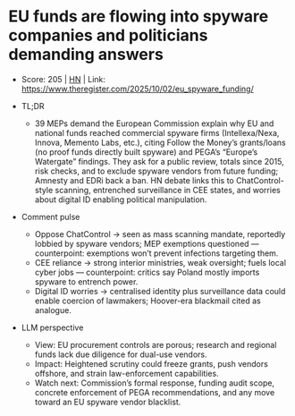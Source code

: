 # EU funds are flowing into spyware companies and politicians demanding answers

- Score: 205 | [HN](https://news.ycombinator.com/item?id=45448825) | Link: https://www.theregister.com/2025/10/02/eu_spyware_funding/

- TL;DR
    - 39 MEPs demand the European Commission explain why EU and national funds reached commercial spyware firms (Intellexa/Nexa, Innova, Memento Labs, etc.), citing Follow the Money’s grants/loans (no proof funds directly built spyware) and PEGA’s “Europe’s Watergate” findings. They ask for a public review, totals since 2015, risk checks, and to exclude spyware vendors from future funding; Amnesty and EDRi back a ban. HN debate links this to ChatControl-style scanning, entrenched surveillance in CEE states, and worries about digital ID enabling political manipulation.

- Comment pulse
    - Oppose ChatControl → seen as mass scanning mandate, reportedly lobbied by spyware vendors; MEP exemptions questioned — counterpoint: exemptions won’t prevent infections targeting them.
    - CEE reliance → strong interior ministries, weak oversight; fuels local cyber jobs — counterpoint: critics say Poland mostly imports spyware to entrench power.
    - Digital ID worries → centralised identity plus surveillance data could enable coercion of lawmakers; Hoover-era blackmail cited as analogue.

- LLM perspective
    - View: EU procurement controls are porous; research and regional funds lack due diligence for dual-use vendors.
    - Impact: Heightened scrutiny could freeze grants, push vendors offshore, and strain law-enforcement capabilities.
    - Watch next: Commission’s formal response, funding audit scope, concrete enforcement of PEGA recommendations, and any move toward an EU spyware vendor blacklist.
